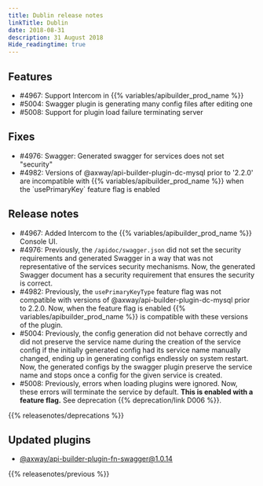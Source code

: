 ```yaml
---
title: Dublin release notes
linkTitle: Dublin
date: 2018-08-31
description: 31 August 2018
Hide_readingtime: true
---
```

## Features

* #4967: Support Intercom in {{% variables/apibuilder_prod_name %}}
* #5004: Swagger plugin is generating many config files after editing one
* #5008: Support for plugin load failure terminating server

## Fixes

* #4976: Swagger: Generated swagger for services does not set "security"
* #4982: Versions of @axway/api-builder-plugin-dc-mysql prior to '2.2.0' are incompatible with {{% variables/apibuilder_prod_name %}} when the \`usePrimaryKey\` feature flag is enabled

## Release notes

* #4967: Added Intercom to the {{% variables/apibuilder_prod_name %}} Console UI.
* #4976: Previously, the `/apidoc/swagger.json` did not set the security requirements and generated Swagger in a way that was not representative of the services security mechanisms. Now, the generated Swagger document has a security requirement that ensures the security is correct.
* #4982: Previously, the `usePrimaryKeyType` feature flag was not compatible with versions of @axway/api-builder-plugin-dc-mysql prior to 2.2.0. Now, when the feature flag is enabled {{% variables/apibuilder_prod_name %}} is compatible with these versions of the plugin.
* #5004: Previously, the config generation did not behave correctly and did not preserve the service name during the creation of the service config if the initially generated config had its service name manually changed, ending up in generating configs endlessly on system restart. Now, the generated configs by the swagger plugin preserve the service name and stops once a config for the given service is created.
* #5008: Previously, errors when loading plugins were ignored. Now, these errors will terminate the service by default. **This is enabled with a feature flag.** See deprecation {{% deprecation/link D006 %}}.

{{% releasenotes/deprecations %}}

## Updated plugins

* [@axway/api-builder-plugin-fn-swagger@1.0.14](https://www.npmjs.com/package/@axway/api-builder-plugin-fn-swagger/v/1.0.14)


{{% releasenotes/previous %}}
